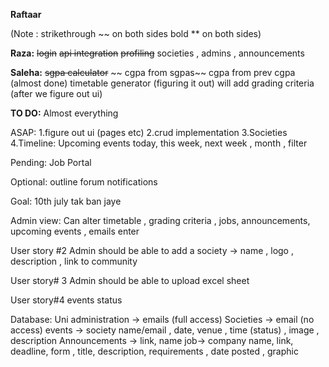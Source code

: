 **Raftaar**

(Note : 
strikethrough ~~ on both sides
bold ** on both sides)

**Raza:** 
~~login~~
~~api integration~~
~~profiling~~
societies , admins , announcements


**Saleha:**
 ~~sgpa calculator~~
 ~~ cgpa from sgpas~~
cgpa from prev cgpa (almost done)
timetable generator (figuring it out)
will add grading criteria (after we figure out ui)

**TO DO:**
Almost everything 

ASAP:
1.figure out ui (pages etc)
2.crud implementation 
3.Societies 
4.Timeline: Upcoming events today, this week, next week , month , filter 

Pending: 
Job Portal

Optional:
outline 
forum 
notifications 

Goal: 10th july tak ban jaye



Admin view:
Can alter timetable , grading criteria , jobs, announcements, upcoming events , emails enter 

User story #2 
Admin should be able to add a society -> name , logo , description , link to community 

User story# 3 
Admin should be able to upload excel sheet 

User story#4 
events status 


Database:
Uni administration  -> emails (full access)
Societies  -> email  (no access)
events -> society name/email , date, venue , time (status) , image , description 
Announcements -> link, name
job-> company name, link, deadline, form , title, description, requirements , date posted , graphic 